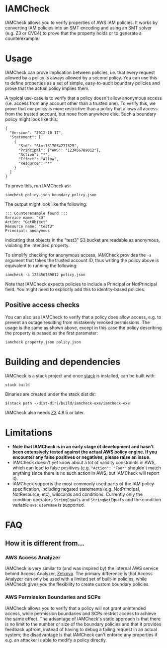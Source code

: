 IAMCheck
========

IAMCheck allows you to verify properties of AWS IAM policies. It works by converting IAM policies into an SMT encoding and using an SMT solver (e.g. Z3 or CVC4) to prove that the property holds or to generate a counterexample.

# Usage

IAMCheck can prove implication between policies, i.e. that every request allowed by a policy is always allowed by a second policy. You can use this to define properties as a set of simple, easy-to-audit boundary policies and prove that the actual policy implies them.

A typical use-case is to verify that a policy doesn't allow anonymous access (i.e. access from any account other than a trusted one). To verify this, we prove that our policy is more restrictive than a policy that allows all access from the trusted account, but none from anywhere else. Such a boundary policy might look like this:

```
{ 
  "Version": "2012-10-17", 
  "Statement": [ 
    { 
      "Sid": "Stmt1617054271329", 
      "Principal": {"AWS": "123456789012"}, 
      "Action": "*", 
      "Effect": "Allow", 
      "Resource": "*" 
    } 
  ] 
}
```

To prove this, run IAMCheck as:
```
iamcheck policy.json boundary_policy.json
```

The output might look like the following:
```
::: Counterexample found :::
Service name: "s3"
Action: "GetObject"
Resource name: "test3"
Principal: anonymous
```

indicating that objects in the "test3" S3 bucket are readable as anonymous, violating the intended property.

To simplify checking for anonymous access, IAMCheck provides the `-a` argument that takes the trusted account ID, thus writing the policy above is equivalent to running the following:

```
iamcheck -a 123456789012 policy.json
```

Note that IAMCheck expects policies to include a Principal or NotPrincipal field. You might need to explicitly add this to identity-based policies.

## Positive access checks

You can also use IAMCheck to verify that a policy does allow access, e.g. to prevent an outage resulting from mistakenly revoked permissions. The usage is the same as shown above, except in this case the policy describing the property is passed as the first parameter:
```
iamcheck property.json policy.json
```
# Building and dependencies

IAMCheck is a stack project and once [stack](https://docs.haskellstack.org/en/stable/README/) is installed, can be built with:
```
stack build
```

Binaries are created under the stack dist dir:
```
$(stack path --dist-dir)/build/iamcheck-exe/iamcheck-exe
```

IAMCheck also needs [Z3](https://github.com/Z3Prover/z3) 4.8.5 or later.

# Limitations

- **Note that IAMCheck is in an early stage of development and hasn't been extensively tested against the actual AWS policy engine. If you encounter any false positives or negatives, please raise an issue.** 
- IAMCheck doesn't yet know about a lot of validity constraints in AWS, which can lead to false positives (e.g. `"Action": "Foo*"` shouldn't match anything since there is no such action in AWS, but IAMCheck will report it).
- IAMCheck supports the most commonly used parts of the IAM policy specification, including negated statements (e.g. NotPrincipal, NotResource, etc), wildcards and conditions. Currently only the condition operators `StringEquals` and `StringNotEquals` and the condition variable `aws:username` is supported.

# FAQ

## How it is different from...
### AWS Access Analyzer

IAMCheck is very similar to (and was inspired by) the internal AWS service behind Access Analyzer, [Zelkova](https://www.cs.utexas.edu/users/hunt/FMCAD/FMCAD18/papers/paper3.pdf). The primary difference is that Access Analyzer can only be used with a limited set of built-in policies, while IAMCheck gives you the flexibility to create custom boundary policies.

### AWS Permission Boundaries and SCPs

IAMCheck allows you to verify that a policy will not grant unintended access, while permission boundaries and SCPs restrict access to achieve the same effect. The advantage of IAMCheck's static approach is that there is no limit to the number or size of the boundary policies and that it provides feedback upfront, instead of having to debug a failing request in an actual system; the disadvantage is that IAMCheck can't enforce any properties if e.g. an attacker is able to modify a policy directly.
